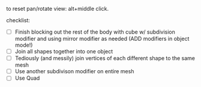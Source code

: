  to reset pan/rotate view: alt+middle click.

  checklist:
  - [ ] Finish blocking out the rest of the body with cube w/ subdivision modifier and using mirror modifier as needed (ADD modifiers in object mode!)
  - [ ] Join all shapes together into one object
  - [ ] Tediously (and messily) join vertices of each different shape to the same mesh
  - [ ] Use another subdivison modifier on entire mesh
  - [ ] Use Quad